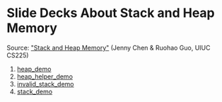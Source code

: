 # Slide Decks About Stack and Heap Memory

Source: ["Stack and Heap Memory"](https://courses.engr.illinois.edu/cs225/fa2022/resources/stack-heap/) (Jenny Chen & Ruohao Guo, UIUC CS225)

1. [heap_demo](https://howsmyanimeprofilepicture.github.io/stack-heap/heap_demo)
2. [heap_helper_demo](https://howsmyanimeprofilepicture.github.io/stack-heap/heap_helper_demo)
3. [invalid_stack_demo](https://howsmyanimeprofilepicture.github.io/stack-heap/invalid_stack_demo)
4. [stack_demo](https://howsmyanimeprofilepicture.github.io/stack-heap/stack_demo)


